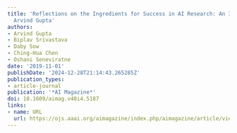 ```yaml
---
title: 'Reflections on the Ingredients for Success in AI Research: An Interview with
  Arvind Gupta'
authors:
- Arvind Gupta
- Biplav Srivastava
- Daby Sow
- Ching-Hua Chen
- Oshani Seneviratne
date: '2019-11-01'
publishDate: '2024-12-28T21:14:43.265285Z'
publication_types:
- article-journal
publication: '*AI Magazine*'
doi: 10.1609/aimag.v40i4.5187
links:
- name: URL
  url: https://ojs.aaai.org/aimagazine/index.php/aimagazine/article/view/5187
---
```

